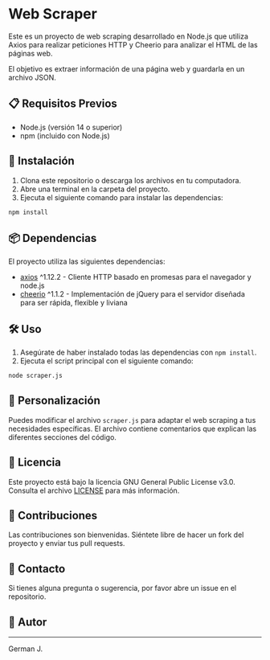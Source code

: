 # Web Scraper

Este es un proyecto de web scraping desarrollado en Node.js que utiliza Axios para realizar peticiones HTTP y Cheerio para analizar el HTML de las páginas web.

El objetivo es extraer información de una página web y guardarla en un archivo JSON.

## 📋 Requisitos Previos

- Node.js (versión 14 o superior)
- npm (incluido con Node.js)

## 🚀 Instalación

1. Clona este repositorio o descarga los archivos en tu computadora.
2. Abre una terminal en la carpeta del proyecto.
3. Ejecuta el siguiente comando para instalar las dependencias:

```bash
npm install
```

## 📦 Dependencias

El proyecto utiliza las siguientes dependencias:

- [axios](https://www.npmjs.com/package/axios) ^1.12.2 - Cliente HTTP basado en promesas para el navegador y node.js
- [cheerio](https://www.npmjs.com/package/cheerio) ^1.1.2 - Implementación de jQuery para el servidor diseñada para ser rápida, flexible y liviana

## 🛠 Uso

1. Asegúrate de haber instalado todas las dependencias con `npm install`.
2. Ejecuta el script principal con el siguiente comando:

```bash
node scraper.js
```

## 📝 Personalización

Puedes modificar el archivo `scraper.js` para adaptar el web scraping a tus necesidades específicas. El archivo contiene comentarios que explican las diferentes secciones del código.

## 📄 Licencia

Este proyecto está bajo la licencia GNU General Public License v3.0. Consulta el archivo [LICENSE](LICENSE) para más información.

## 🤝 Contribuciones

Las contribuciones son bienvenidas. Siéntete libre de hacer un fork del proyecto y enviar tus pull requests.

## 📧 Contacto

Si tienes alguna pregunta o sugerencia, por favor abre un issue en el repositorio.

## 📝 Autor

***
German J.